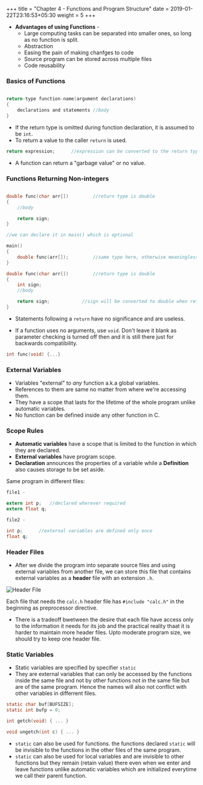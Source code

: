 +++
title = "Chapter 4 - Functions and Program Structure"
date =  2019-01-22T23:16:53+05:30
weight = 5
+++

- **Advantages of using Functions** -
	- Large computing tasks can be separated into smaller ones, so long as no function is split.
	- Abstraction
	- Easing the pain of making chanfges to code
	- Source program can be stored across multiple files
	- Code reusability

### Basics of Functions

```c

return-type function-name(argument declarations)
{
	declarations and statements //body
}
```
- If the return type is omitted during function declaration, it is assumed to be `int`.
- To return a value to the caller `return` is used.

```c
return expression;		//expression can be converted to the return type of the function if necessary
```
- A function can return a "garbage value" or no value.

### Functions Returning Non-integers

```c

double func(char arr[])			//return type is double
{
	//body

	return sign;
}

//we can declare it in main() which is optional

main()
{
	double func(arr[]);			//same type here, otherwise meaningless answers
}
```

```c
double func(char arr[])			//return type is double
{
	int sign;
	//body

	return sign;			//sign will be converted to double when returning value
}
```
- Statements following a `return` have no significance and are useless.

- If a function uses no arguments, use `void`. Don't leave it blank as parameter checking is turned off then and it is still there just for backwards compatibility.

```c
int func(void) {...}
```

### External Variables
- Variables "external" to _any_ function a.k.a global variables.
- References to them are same no matter from where we're accessing them.
- They have a scope that lasts for the lifetime of the whole program unlike automatic variables.
- No function can be defined inside any other function in C. 

### Scope Rules
- **Automatic variables** have a scope that is limited to the function in which they are declared.
- **External variables** have program scope.
- **Declaration** announces the properties of a variable while a **Definition** also causes storage to be set aside.

Same program in different files:

```c
file1 - 

extern int p;	//declared wherever required
extern float q;

file2 - 

int p;		//external variables are defined only once
float q;

```

### Header Files
- After we divide the program into separate source files and using external variables from another file, we can store this file that contains external variables as a **header** file with an extension `.h`.

![Header File](/img/header.PNG)

Each file that needs the `calc.h` header file has `#include "calc.h"` in the beginning as preprocessor directive.

- There is a tradeoff bwetween the desire that each file have access only to the information it needs for its job and the practical reality thaat it is harder to maintain more header files. Upto moderate program size, we should try to keep one header file.

### Static Variables
- Static variables are specified by specifier `static`
- They are external variables that can only be accessed by the functions inside the same file and not by other functions not in the same file but are of the same program. Hence the names will also not conflict with other variables in differrent files.

```c
static char buf[BUFSIZE];
static int bufp = 0;

int getch(void) { ... }

void ungetch(int c) { ... }
```
- `static` can also be used for functions. the functions declared `static` will be invisible to the functions in the other files of the same program.
- `static` can also be used for local variables and are invisible to other functions but they remain (retain value) there even when we enter and leave functions unlike automatic variables which are initialized everytime we call their parent function.

###